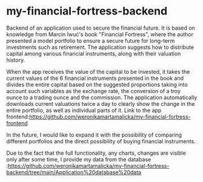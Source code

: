 # my-financial-fortress-backend
Backend of an application used to secure the financial future. It is based on knowledge from Marcin Iwuć's book "Financial Fortress", where the author presented a model portfolio to ensure a secure future for long-term investments such as retirement. The application suggests how to distribute capital among various financial instruments, along with their valuation history. 

When the app receives the value of the capital to be invested, it takes the current values of the 6 financial instruments presented in the book and divides the entire capital based on the suggested proportions taking into account such variables as the exchange rate, the conversion of a troy ounce to a trading ounce and the commission.
The application automatically downloads current valuations twice a day to clearly show the change in the entire portfolio, as well as individual parts of it.
Link to the app frontend:https://github.com/weronikamartamalicka/my-financial-fortress-frontend

In the future, I would like to expand it with the possibility of comparing different portfolios and the direct possibility of buying financial instruments.

Due to the fact that the full functionality, any charts, changes are visible only after some time, I provide my data from the database :https://github.com/weronikamartamalicka/my-financial-fortress-backend/tree/main/Application%20database%20data
